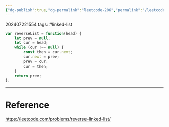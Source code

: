 ```yaml
---
{"dg-publish":true,"dg-permalink":"leetcode-206","permalink":"/leetcode-206/"}
---
```


202407221554
tags: #linked-list

```js
var reverseList = function(head) {
	let prev = null;
	let cur = head;
	while (cur !== null) {
		const then = cur.next;
		cur.next = prev;
		prev = cur;
		cur = then;
	}
	return prev;
};
```

---
# Reference

https://leetcode.com/problems/reverse-linked-list/